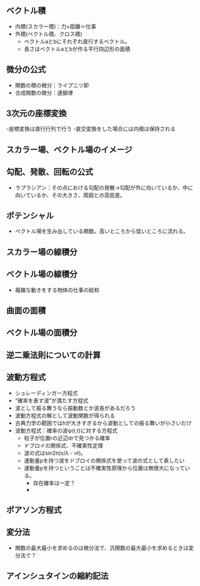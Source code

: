## ベクトル積
- 内積(スカラー積)：力×距離＝仕事
- 外積(ベクトル積、クロス積)
  - ベクトルaとbにそれぞれ直行するベクトル。
  - 長さはベクトルaとbが作る平行四辺形の面積
## 微分の公式
  - 関数の積の微分：ライプニツ即
  - 合成関数の微分：連鎖律
## 3次元の座標変換
-座標変換は直行行列で行う
-直交変換をした場合には内積は保持される
## スカラー場、ベクトル場のイメージ
## 勾配、発散、回転の公式
- ラプラシアン：その点における勾配の発散→勾配が外に向いているか、中に向いているか、その大きさ、周囲との高低差。
## ポテンシャル
- ベクトル場を生み出している関数。高いところから低いところに流れる。
## スカラー場の線積分
## ベクトル場の線積分
- 複雑な動きをする物体の仕事の総和

## 曲面の面積
## ベクトル場の面積分
## 逆二乗法則についての計算
## 波動方程式
- シュレーディンガー方程式
- ”確率を表す波”が満たす方程式
- 波として振る舞うなら振動数とか波長があるだろう
- 波動方程式の解として波動関数が得られる
- 古典力学の範囲ではhが大きすぎるから波動としての振る舞いが小さいだけ
- 波動方程式：確率の波ψ(r,t)に対する方程式
  - 粒子が位置rの近辺drで見つかる確率
  - ドブロイの関係式、不確実性定理
  - 波の式はsin2π(x/λ - vt)。
  - 運動量pを持つ波をドブロイの関係式を使って波の式として表したい
  - 運動量pを持つということは不確実性原理から位置は無限大になっている。
    - 存在確率は一定？
    - 

## ポアソン方程式
## 変分法
- 関数の最大最小を求めるのは微分法で、汎関数の最大最小を求めるときは変分法で？

## アインシュタインの縮約記法
